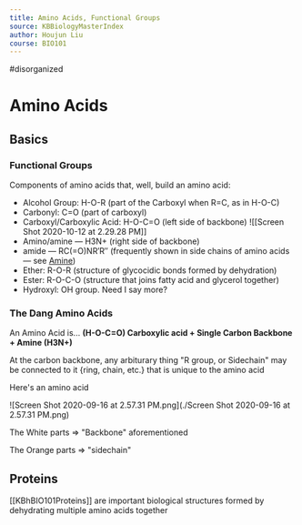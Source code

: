```yaml
---
title: Amino Acids, Functional Groups
source: KBBiologyMasterIndex
author: Houjun Liu
course: BIO101
---
```


#disorganized

# Amino Acids

## Basics
### Functional Groups
Components of amino acids that, well, build an amino acid:

- Alcohol Group: H-O-R (part of the Carboxyl when R=C, as in H-O-C)
- Carbonyl: C=O (part of carboxyl)
- Carboxyl/Carboxylic Acid: H-O-C=O  (left side of backbone) ![[Screen Shot 2020-10-12 at 2.29.28 PM]]
- Amino/amine — H3N+ (right side of backbone)
-  amide — RC(=O)NR′R″ (frequently shown in side chains of amino acids — see [Amine](https://en.wikipedia.org/wiki/Amide#/media/File:Amide-general.png))
- Ether: R-O-R (structure of glycocidic bonds formed by dehydration)
- Ester: R-O-C-O (structure that joins fatty acid and glycerol together)
- Hydroxyl: OH group. Need I say more?

### The Dang Amino Acids
An Amino Acid is... **(H-O-C=O) Carboxylic acid + Single Carbon Backbone +  Amine (H3N+)**

At the carbon backbone, any arbiturary thing "R group, or Sidechain" may be connected to it {ring, chain, etc.} that is unique to the amino acid

Here's an amino acid

![Screen Shot 2020-09-16 at 2.57.31 PM.png](./Screen Shot 2020-09-16 at 2.57.31 PM.png)

The White parts => "Backbone" aforementioned

The Orange parts => "sidechain"

## Proteins 

[[KBhBIO101Proteins]] are important biological structures formed by dehydrating multiple amino acids together
